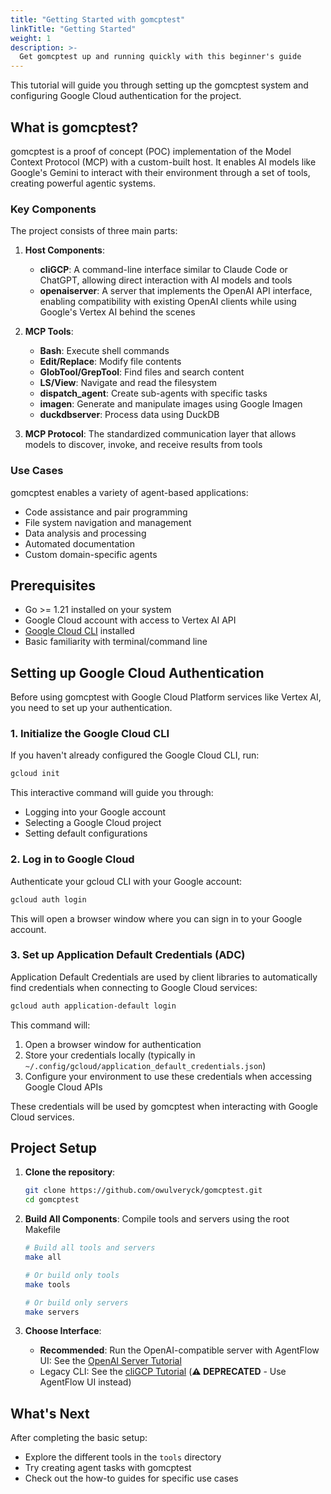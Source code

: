 ```yaml
---
title: "Getting Started with gomcptest"
linkTitle: "Getting Started"
weight: 1
description: >-
  Get gomcptest up and running quickly with this beginner's guide
---
```


This tutorial will guide you through setting up the gomcptest system and configuring Google Cloud authentication for the project.

## What is gomcptest?

gomcptest is a proof of concept (POC) implementation of the Model Context Protocol (MCP) with a custom-built host. It enables AI models like Google's Gemini to interact with their environment through a set of tools, creating powerful agentic systems.

### Key Components

The project consists of three main parts:

1. **Host Components**:
   - **cliGCP**: A command-line interface similar to Claude Code or ChatGPT, allowing direct interaction with AI models and tools
   - **openaiserver**: A server that implements the OpenAI API interface, enabling compatibility with existing OpenAI clients while using Google's Vertex AI behind the scenes

2. **MCP Tools**:
   - **Bash**: Execute shell commands
   - **Edit/Replace**: Modify file contents
   - **GlobTool/GrepTool**: Find files and search content
   - **LS/View**: Navigate and read the filesystem
   - **dispatch_agent**: Create sub-agents with specific tasks
   - **imagen**: Generate and manipulate images using Google Imagen
   - **duckdbserver**: Process data using DuckDB

3. **MCP Protocol**: The standardized communication layer that allows models to discover, invoke, and receive results from tools

### Use Cases

gomcptest enables a variety of agent-based applications:
- Code assistance and pair programming
- File system navigation and management
- Data analysis and processing
- Automated documentation
- Custom domain-specific agents

## Prerequisites

- Go >= 1.21 installed on your system
- Google Cloud account with access to Vertex AI API
- [Google Cloud CLI](https://cloud.google.com/sdk/docs/install) installed
- Basic familiarity with terminal/command line

## Setting up Google Cloud Authentication

Before using gomcptest with Google Cloud Platform services like Vertex AI, you need to set up your authentication.

### 1. Initialize the Google Cloud CLI

If you haven't already configured the Google Cloud CLI, run:

```bash
gcloud init
```

This interactive command will guide you through:
- Logging into your Google account
- Selecting a Google Cloud project
- Setting default configurations

### 2. Log in to Google Cloud

Authenticate your gcloud CLI with your Google account:

```bash
gcloud auth login
```

This will open a browser window where you can sign in to your Google account.

### 3. Set up Application Default Credentials (ADC)

Application Default Credentials are used by client libraries to automatically find credentials when connecting to Google Cloud services:

```bash
gcloud auth application-default login
```

This command will:
1. Open a browser window for authentication
2. Store your credentials locally (typically in `~/.config/gcloud/application_default_credentials.json`)
3. Configure your environment to use these credentials when accessing Google Cloud APIs

These credentials will be used by gomcptest when interacting with Google Cloud services.

## Project Setup

1. **Clone the repository**:
   ```bash
   git clone https://github.com/owulveryck/gomcptest.git
   cd gomcptest
   ```

2. **Build All Components**: Compile tools and servers using the root Makefile
   ```bash
   # Build all tools and servers
   make all
   
   # Or build only tools
   make tools
   
   # Or build only servers
   make servers
   ```

3. **Choose Interface**: 
   - **Recommended**: Run the OpenAI-compatible server with AgentFlow UI: See the [OpenAI Server Tutorial](../openaiserver-tutorial/)
   - Legacy CLI: See the [cliGCP Tutorial](../cligcp-tutorial/) (**⚠️ DEPRECATED** - Use AgentFlow UI instead)

## What's Next

After completing the basic setup:
- Explore the different tools in the `tools` directory
- Try creating agent tasks with gomcptest
- Check out the how-to guides for specific use cases